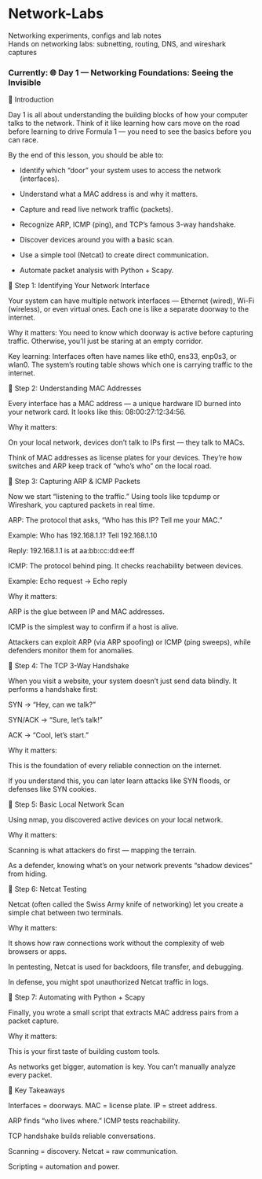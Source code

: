 # Network-Labs
Networking experiments, configs and lab notes  
Hands on networking labs: subnetting, routing, DNS, and wireshark captures 
### Currently: 🌐 Day 1 — Networking Foundations: Seeing the Invisible
🔹 Introduction

Day 1 is all about understanding the building blocks of how your computer talks to the network.
Think of it like learning how cars move on the road before learning to drive Formula 1 — you need to see the basics before you can race.

By the end of this lesson, you should be able to:

- Identify which “door” your system uses to access the network (interfaces).

- Understand what a MAC address is and why it matters.

- Capture and read live network traffic (packets).

- Recognize ARP, ICMP (ping), and TCP’s famous 3-way handshake.

- Discover devices around you with a basic scan.

- Use a simple tool (Netcat) to create direct communication.

- Automate packet analysis with Python + Scapy.


🔹 Step 1: Identifying Your Network Interface

Your system can have multiple network interfaces — Ethernet (wired), Wi-Fi (wireless), or even virtual ones.
Each one is like a separate doorway to the internet.

Why it matters: You need to know which doorway is active before capturing traffic. Otherwise, you’ll just be staring at an empty corridor.

Key learning: Interfaces often have names like eth0, ens33, enp0s3, or wlan0. The system’s routing table shows which one is carrying traffic to the internet.


🔹 Step 2: Understanding MAC Addresses

Every interface has a MAC address — a unique hardware ID burned into your network card.
It looks like this: 08:00:27:12:34:56.

Why it matters:

On your local network, devices don’t talk to IPs first — they talk to MACs.

Think of MAC addresses as license plates for your devices. They’re how switches and ARP keep track of “who’s who” on the local road.


🔹 Step 3: Capturing ARP & ICMP Packets

Now we start “listening to the traffic.” Using tools like tcpdump or Wireshark, you captured packets in real time.

ARP: The protocol that asks, “Who has this IP? Tell me your MAC.”

Example: Who has 192.168.1.1? Tell 192.168.1.10

Reply: 192.168.1.1 is at aa:bb:cc:dd:ee:ff

ICMP: The protocol behind ping. It checks reachability between devices.

Example: Echo request → Echo reply

Why it matters:

ARP is the glue between IP and MAC addresses.

ICMP is the simplest way to confirm if a host is alive.

Attackers can exploit ARP (via ARP spoofing) or ICMP (ping sweeps), while defenders monitor them for anomalies.


🔹 Step 4: The TCP 3-Way Handshake

When you visit a website, your system doesn’t just send data blindly. It performs a handshake first:

SYN → “Hey, can we talk?”

SYN/ACK → “Sure, let’s talk!”

ACK → “Cool, let’s start.”

Why it matters:

This is the foundation of every reliable connection on the internet.

If you understand this, you can later learn attacks like SYN floods, or defenses like SYN cookies.


🔹 Step 5: Basic Local Network Scan

Using nmap, you discovered active devices on your local network.

Why it matters:

Scanning is what attackers do first — mapping the terrain.

As a defender, knowing what’s on your network prevents “shadow devices” from hiding.


🔹 Step 6: Netcat Testing

Netcat (often called the Swiss Army knife of networking) let you create a simple chat between two terminals.

Why it matters:

It shows how raw connections work without the complexity of web browsers or apps.

In pentesting, Netcat is used for backdoors, file transfer, and debugging.

In defense, you might spot unauthorized Netcat traffic in logs.


🔹 Step 7: Automating with Python + Scapy

Finally, you wrote a small script that extracts MAC address pairs from a packet capture.

Why it matters:

This is your first taste of building custom tools.

As networks get bigger, automation is key. You can’t manually analyze every packet.


🔹 Key Takeaways

Interfaces = doorways. MAC = license plate. IP = street address.

ARP finds “who lives where.” ICMP tests reachability.

TCP handshake builds reliable conversations.

Scanning = discovery. Netcat = raw communication.

Scripting = automation and power.

